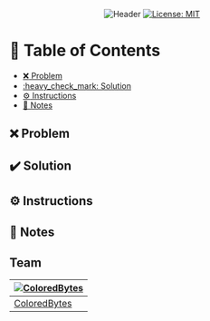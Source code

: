 <p align="center">
  <img src="./assets/images/github-header-image.png" alt="Header">
  <a href="https://github.com/ColoredBytes/Sempahore/blob/96113c308c5c5c57bb28591d058b2e90b2c65d33/LICENSE">
    <img src="https://img.shields.io/badge/License-MIT-yellow.svg" alt="License: MIT">
  </a>
</p>

# :link: Table of Contents

- [:x: Problem](#x-problem)
- [:heavy\_check\_mark: Solution](#heavy_check_mark-solution)
- [:gear: Instructions](#gear-instructions)
- [:memo: Notes](#memo-notes)


## :x: Problem


## :heavy_check_mark: Solution


## :gear: Instructions


## :memo: Notes

## Team

| [![ColoredBytes](https://github.com/ColoredBytes.png?size=100)](https://github.com/ColoredBytes) |
| ---------------------------------------------------------------------------------------- |
| [ColoredBytes](https://github.com/ColoredBytes)                                               |
